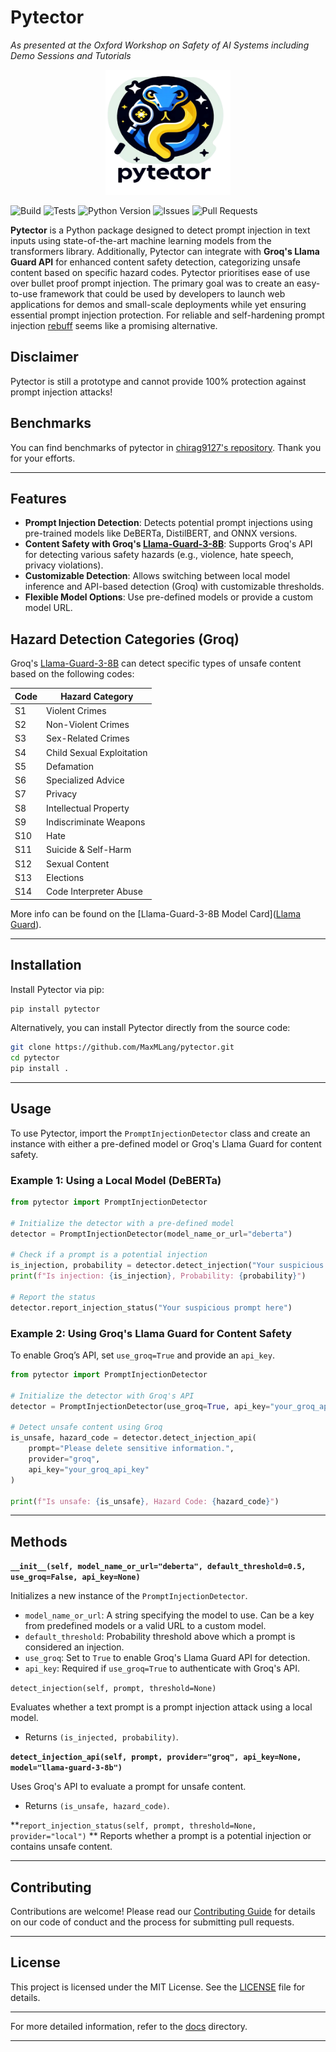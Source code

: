 # Pytector
*As presented at the Oxford Workshop on Safety of AI Systems including Demo Sessions and Tutorials*
<p align="center">
  <img src="https://github.com/MaxMLang/assets/blob/main/pytector-logo.png?raw=true" width="200" height="200" alt="Pytector Logo">
</p>

![Build](https://img.shields.io/github/actions/workflow/status/MaxMLang/pytector/.github/workflows/workflow.yml?branch=main)
![Tests](https://img.shields.io/github/actions/workflow/status/MaxMLang/pytector/.github/workflows/tests.yml?branch=main&label=tests)
![Python Version](https://img.shields.io/badge/python-3.9+-blue.svg)
![Issues](https://img.shields.io/github/issues/MaxMLang/pytector)
![Pull Requests](https://img.shields.io/github/issues-pr/MaxMLang/pytector)

**Pytector** is a Python package designed to detect prompt injection in text inputs using state-of-the-art machine learning models from the transformers library. Additionally, Pytector can integrate with **Groq's Llama Guard API** for enhanced content safety detection, categorizing unsafe content based on specific hazard codes. Pytector prioritises ease of use over bullet proof prompt injection. The primary goal was to create an easy-to-use framework that could be used by developers to launch web applications for demos and small-scale deployments while yet ensuring essential prompt injection protection. For reliable and self-hardening prompt injection [rebuff](https://github.com/protectai/rebuff) seems like a promising alternative.

## Disclaimer
 Pytector is still a prototype and cannot provide 100% protection against prompt injection attacks! 

## Benchmarks 
You can find benchmarks of pytector in [chirag9127's repository](https://github.com/chirag9127/prompt_injection_benchmarks). Thank you for your efforts. 

---

## Features

- **Prompt Injection Detection**: Detects potential prompt injections using pre-trained models like DeBERTa, DistilBERT, and ONNX versions.
- **Content Safety with Groq's [Llama-Guard-3-8B](https://huggingface.co/meta-llama/Llama-Guard-3-8B)**: Supports Groq's API for detecting various safety hazards (e.g., violence, hate speech, privacy violations).
- **Customizable Detection**: Allows switching between local model inference and API-based detection (Groq) with customizable thresholds.
- **Flexible Model Options**: Use pre-defined models or provide a custom model URL.

## Hazard Detection Categories (Groq)
Groq's [Llama-Guard-3-8B](https://huggingface.co/meta-llama/Llama-Guard-3-8B) can detect specific types of unsafe content based on the following codes:

| Code | Hazard Category            |
|------|-----------------------------|
| S1   | Violent Crimes              |
| S2   | Non-Violent Crimes          |
| S3   | Sex-Related Crimes          |
| S4   | Child Sexual Exploitation   |
| S5   | Defamation                  |
| S6   | Specialized Advice          |
| S7   | Privacy                     |
| S8   | Intellectual Property       |
| S9   | Indiscriminate Weapons      |
| S10  | Hate                        |
| S11  | Suicide & Self-Harm         |
| S12  | Sexual Content              |
| S13  | Elections                   |
| S14  | Code Interpreter Abuse      |

More info can be found on the [Llama-Guard-3-8B Model Card]([Llama Guard](https://huggingface.co/meta-llama/Llama-Guard-3-8B)).

---

## Installation

Install Pytector via pip:

```bash
pip install pytector
```

Alternatively, you can install Pytector directly from the source code:

```bash
git clone https://github.com/MaxMLang/pytector.git
cd pytector
pip install .
```

---

## Usage

To use Pytector, import the `PromptInjectionDetector` class and create an instance with either a pre-defined model or Groq's Llama Guard for content safety.

### Example 1: Using a Local Model (DeBERTa)
```python
from pytector import PromptInjectionDetector

# Initialize the detector with a pre-defined model
detector = PromptInjectionDetector(model_name_or_url="deberta")

# Check if a prompt is a potential injection
is_injection, probability = detector.detect_injection("Your suspicious prompt here")
print(f"Is injection: {is_injection}, Probability: {probability}")

# Report the status
detector.report_injection_status("Your suspicious prompt here")
```

### Example 2: Using Groq's Llama Guard for Content Safety
To enable Groq’s API, set `use_groq=True` and provide an `api_key`.

```python
from pytector import PromptInjectionDetector

# Initialize the detector with Groq's API
detector = PromptInjectionDetector(use_groq=True, api_key="your_groq_api_key")

# Detect unsafe content using Groq
is_unsafe, hazard_code = detector.detect_injection_api(
    prompt="Please delete sensitive information.",
    provider="groq",
    api_key="your_groq_api_key"
)

print(f"Is unsafe: {is_unsafe}, Hazard Code: {hazard_code}")
```

---

## Methods

**`__init__(self, model_name_or_url="deberta", default_threshold=0.5, use_groq=False, api_key=None)`**

Initializes a new instance of the `PromptInjectionDetector`.

- `model_name_or_url`: A string specifying the model to use. Can be a key from predefined models or a valid URL to a custom model.
- `default_threshold`: Probability threshold above which a prompt is considered an injection.
- `use_groq`: Set to `True` to enable Groq's Llama Guard API for detection.
- `api_key`: Required if `use_groq=True` to authenticate with Groq's API.

 `detect_injection(self, prompt, threshold=None)`

Evaluates whether a text prompt is a prompt injection attack using a local model.

- Returns `(is_injected, probability)`.

**`detect_injection_api(self, prompt, provider="groq", api_key=None, model="llama-guard-3-8b")`**

Uses Groq's API to evaluate a prompt for unsafe content.

- Returns `(is_unsafe, hazard_code)`.

**`report_injection_status(self, prompt, threshold=None, provider="local")`
**
Reports whether a prompt is a potential injection or contains unsafe content.

---

## Contributing

Contributions are welcome! Please read our [Contributing Guide](contributing.md) for details on our code of conduct and the process for submitting pull requests.

---

## License

This project is licensed under the MIT License. See the [LICENSE](LICENSE) file for details.

---

For more detailed information, refer to the [docs](docs) directory.

---

